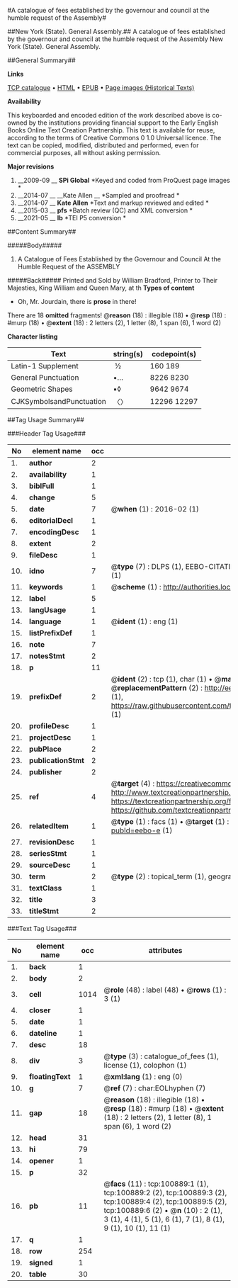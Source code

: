 #A catalogue of fees established by the governour and council at the humble request of the Assembly#

##New York (State). General Assembly.##
A catalogue of fees established by the governour and council at the humble request of the Assembly
New York (State). General Assembly.

##General Summary##

**Links**

[TCP catalogue](http://www.ota.ox.ac.uk/tcp/)  • 
[HTML](http://tei.it.ox.ac.uk/tcp/Texts-HTML/free/A70/A70715.html)  • 
[EPUB](http://tei.it.ox.ac.uk/tcp/Texts-EPUB/free/A70/A70715.epub) • 
[Page images (Historical Texts)](https://historicaltexts.jisc.ac.uk/eebo-13640610e)

**Availability**

This keyboarded and encoded edition of the work described above is co-owned by the
    institutions providing financial support to the Early English Books Online Text Creation
    Partnership. This text is available for reuse, according to the terms of  Creative Commons 0 1.0 Universal
    licence. The text can be copied, modified, distributed and performed, even for commercial
    purposes, all without asking permission.

**Major revisions**

1. __2009-09 __ __SPi Global__ *Keyed and coded from ProQuest page images *
1. __2014-07 __ __Kate Allen __ *Sampled and proofread *
1. __2014-07 __ __Kate Allen__ *Text and markup reviewed and edited *
1. __2015-03 __ __pfs__ *Batch review (QC) and XML conversion *
1. __2021-05 __ __lb__ *TEI P5 conversion *

##Content Summary##

#####Body#####

1. A Catalogue of Fees Established by the Governour and Council At the Humble Request of the ASSEMBLY

#####Back#####
Printed and Sold by William Bradford, Printer to Their Majesties, King William and Queen Mary, at th
**Types of content**

  * Oh, Mr. Jourdain, there is **prose** in there!

There are 18 **omitted** fragments! 
 @__reason__ (18) : illegible (18)  •  @__resp__ (18) : #murp (18)  •  @__extent__ (18) : 2 letters (2), 1 letter (8), 1 span (6), 1 word (2)

**Character listing**


|Text|string(s)|codepoint(s)|
|---|---|---|
|Latin-1 Supplement| ½|160 189|
|General Punctuation|•…|8226 8230|
|Geometric Shapes|▪◊|9642 9674|
|CJKSymbolsandPunctuation|〈〉|12296 12297|

##Tag Usage Summary##

###Header Tag Usage###

|No|element name|occ|attributes|
|---|---|---|---|
|1.|__author__|2||
|2.|__availability__|1||
|3.|__biblFull__|1||
|4.|__change__|5||
|5.|__date__|7| @__when__ (1) : 2016-02 (1)|
|6.|__editorialDecl__|1||
|7.|__encodingDesc__|1||
|8.|__extent__|2||
|9.|__fileDesc__|1||
|10.|__idno__|7| @__type__ (7) : DLPS (1), EEBO-CITATION (1), VID (1), EEBO-PROQUEST (1), STC (2), OCLC (1)|
|11.|__keywords__|1| @__scheme__ (1) : http://authorities.loc.gov/ (1)|
|12.|__label__|5||
|13.|__langUsage__|1||
|14.|__language__|1| @__ident__ (1) : eng (1)|
|15.|__listPrefixDef__|1||
|16.|__note__|7||
|17.|__notesStmt__|2||
|18.|__p__|11||
|19.|__prefixDef__|2| @__ident__ (2) : tcp (1), char (1)  •  @__matchPattern__ (2) : ([0-9\-]+):([0-9IVX]+) (1), (.+) (1)  •  @__replacementPattern__ (2) : http://eebo.chadwyck.com/downloadtiff?vid=$1&page=$2 (1), https://raw.githubusercontent.com/textcreationpartnership/Texts/master/tcpchars.xml#$1 (1)|
|20.|__profileDesc__|1||
|21.|__projectDesc__|1||
|22.|__pubPlace__|2||
|23.|__publicationStmt__|2||
|24.|__publisher__|2||
|25.|__ref__|4| @__target__ (4) : https://creativecommons.org/publicdomain/zero/1.0/ (1), http://www.textcreationpartnership.org/docs/. (1), https://textcreationpartnership.org/faq/#faq05 (1), https://github.com/textcreationpartnership (1)|
|26.|__relatedItem__|1| @__type__ (1) : facs (1)  •  @__target__ (1) : https://data.historicaltexts.jisc.ac.uk/view?pubId=eebo-e (1)|
|27.|__revisionDesc__|1||
|28.|__seriesStmt__|1||
|29.|__sourceDesc__|1||
|30.|__term__|2| @__type__ (2) : topical_term (1), geographic_name (1)|
|31.|__textClass__|1||
|32.|__title__|3||
|33.|__titleStmt__|2||


###Text Tag Usage###

|No|element name|occ|attributes|
|---|---|---|---|
|1.|__back__|1||
|2.|__body__|2||
|3.|__cell__|1014| @__role__ (48) : label (48)  •  @__rows__ (1) : 3 (1)|
|4.|__closer__|1||
|5.|__date__|1||
|6.|__dateline__|1||
|7.|__desc__|18||
|8.|__div__|3| @__type__ (3) : catalogue_of_fees (1), license (1), colophon (1)|
|9.|__floatingText__|1| @__xml:lang__ (1) : eng (0)|
|10.|__g__|7| @__ref__ (7) : char:EOLhyphen (7)|
|11.|__gap__|18| @__reason__ (18) : illegible (18)  •  @__resp__ (18) : #murp (18)  •  @__extent__ (18) : 2 letters (2), 1 letter (8), 1 span (6), 1 word (2)|
|12.|__head__|31||
|13.|__hi__|79||
|14.|__opener__|1||
|15.|__p__|32||
|16.|__pb__|11| @__facs__ (11) : tcp:100889:1 (1), tcp:100889:2 (2), tcp:100889:3 (2), tcp:100889:4 (2), tcp:100889:5 (2), tcp:100889:6 (2)  •  @__n__ (10) : 2 (1), 3 (1), 4 (1), 5 (1), 6 (1), 7 (1), 8 (1), 9 (1), 10 (1), 11 (1)|
|17.|__q__|1||
|18.|__row__|254||
|19.|__signed__|1||
|20.|__table__|30||
